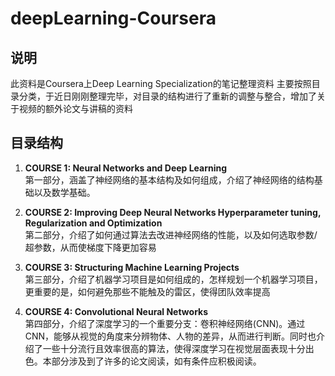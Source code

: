 # deepLearning-Coursera
## 说明
此资料是Coursera上Deep Learning Specialization的笔记整理资料
主要按照目录分类，于近日刚刚整理完毕，对目录的结构进行了重新的调整与整合，增加了关于视频的额外论文与讲稿的资料

## 目录结构
1. **COURSE 1: Neural Networks and Deep Learning**<br>
第一部分，涵盖了神经网络的基本结构及如何组成，介绍了神经网络的结构基础以及数学基础。

2. **COURSE 2: Improving Deep Neural Networks Hyperparameter tuning, Regularization and Optimization**<br>
第二部分，介绍了如何通过算法去改进神经网络的性能，以及如何选取参数/超参数，从而使梯度下降更加容易

3. **COURSE 3: Structuring Machine Learning Projects**<br>
第三部分，介绍了机器学习项目是如何组成的，怎样规划一个机器学习项目，更重要的是，如何避免那些不能触及的雷区，使得团队效率提高

4. **COURSE 4: Convolutional Neural Networks**<br>
第四部分，介绍了深度学习的一个重要分支：卷积神经网络(CNN)。通过CNN，能够从视觉的角度来分辨物体、人物的差异，从而进行判断。同时也介绍了一些十分流行且效率很高的算法，使得深度学习在视觉层面表现十分出色。本部分涉及到了许多的论文阅读，如有条件应积极阅读。


